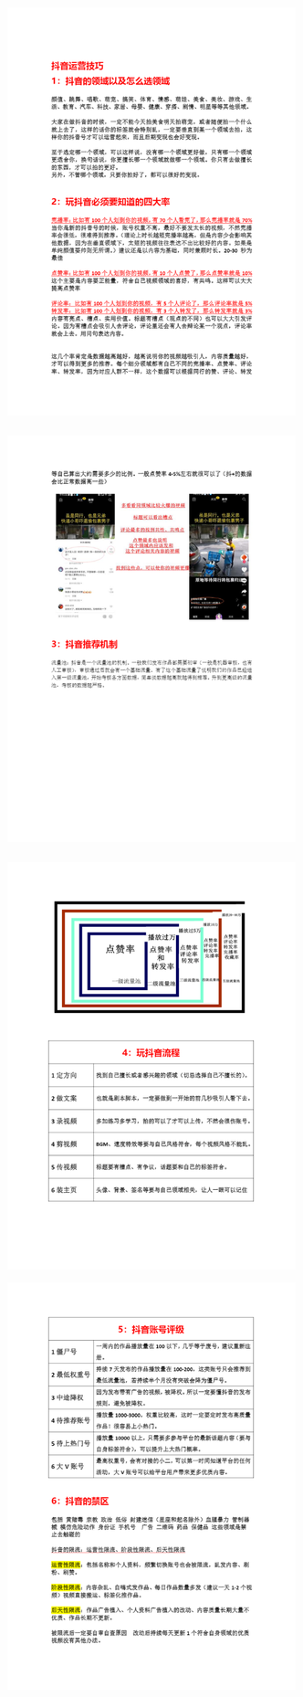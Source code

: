 ![An image](/video/004/1.png)
---
![An image](/video/004/2.png)
---
![An image](/video/004/3.png)
---
![An image](/video/004/4.png)

